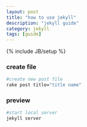 ```yaml
---
layout: post
title: "how to use jekyll"
description: "jekyll guide"
category: jekyll
tags: [guide]
---
```

{% include JB/setup %}

### create file
```bash
#create new post file
rake post title="title name"
```

### preview
```bash
#start local server
jekyll server
```